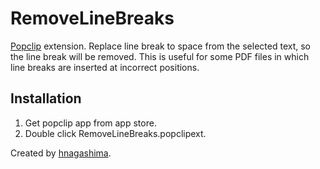 # RemoveLineBreaks
[Popclip](https://github.com/pilotmoon/PopClip-Extensions) extension. Replace line break to space from the selected text, so the line break will be removed. This is useful for some PDF files in which line breaks are inserted at incorrect positions.



## Installation

1. Get popclip app from app store.
2. Double click RemoveLineBreaks.popclipext. 



Created by [hnagashima](https://github.com/hnagashima/RemoveLineBreaks).

